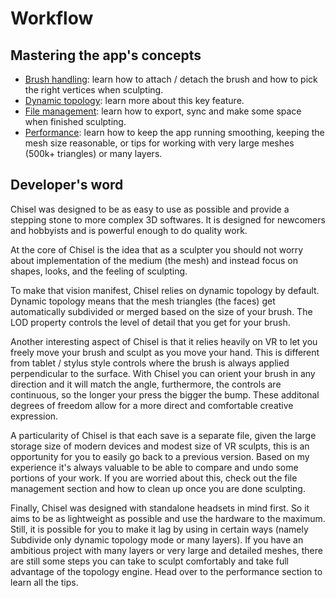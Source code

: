 
# Workflow
## Mastering the app's concepts

* [Brush handling](1_brush_handling.md): learn how to attach / detach the brush and how to pick the right vertices when sculpting.
* [Dynamic topology](2_dyntopo.md): learn more about this key feature.
* [File management](3_file_management.md): learn how to export, sync and make some space when finished sculpting.
* [Performance](4_performance.md): learn how to keep the app running smoothing, keeping the mesh size reasonable, or tips for working with very large meshes (500k+ triangles) or many layers.

## Developer's word

Chisel was designed to be as easy to use as possible and provide a stepping stone to more complex 3D softwares. It is designed for newcomers and hobbyists and is powerful enough to do quality work.

At the core of Chisel is the idea that as a sculpter you should not worry about implementation of the medium (the mesh) and instead focus on shapes, looks, and the feeling of sculpting.

To make that vision manifest, Chisel relies on dynamic topology by default. Dynamic topology means that the mesh triangles (the faces) get automatically subdivided or merged based on the size of your brush. The LOD property controls the level of detail that you get for your brush.

Another interesting aspect of Chisel is that it relies heavily on VR to let you freely move your brush and sculpt as you move your hand. This is different from tablet / stylus style controls where the brush is always applied perpendicular to the surface. With Chisel you can orient your brush in any direction and it will match the angle, furthermore, the controls are continuous, so the longer your press the bigger the bump. These additonal degrees of freedom allow for a more direct and comfortable creative expression.

A particularity of Chisel is that each save is a separate file, given the large storage size of modern devices and modest size of VR sculpts, this is an opportunity for you to easily go back to a previous version. Based on my experience it's always valuable to be able to compare and undo some portions of your work. If you are worried about this, check out the file management section and how to clean up once you are done sculpting.

Finally, Chisel was designed with standalone headsets in mind first. So it aims to be as lightweight as possible and use the hardware to the maximum. Still, it is possible for you to make it lag by using in certain ways (namely Subdivide only dynamic topology mode or many layers). If you have an ambitious project with many layers or very large and detailed meshes, there are still some steps you can take to sculpt comfortably and take full advantage of the topology engine. Head over to the performance section to learn all the tips.
